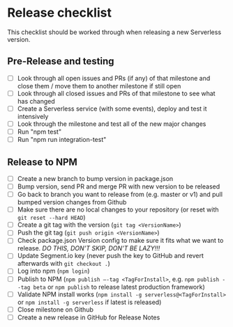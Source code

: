 # Release checklist

This checklist should be worked through when releasing a new Serverless version.

## Pre-Release and testing
- [ ] Look through all open issues and PRs (if any) of that milestone and close them / move them to another
milestone if still open
- [ ] Look through all closed issues and PRs of that milestone to see what has changed
- [ ] Create a Serverless service (with some events), deploy and test it intensively
- [ ] Look through the milestone and test all of the new major changes
- [ ] Run "npm test"
- [ ] Run "npm run integration-test"

## Release to NPM
- [ ] Create a new branch to bump version in package.json
- [ ] Bump version, send PR and merge PR with new version to be released
- [ ] Go back to branch you want to release from (e.g. master or v1) and pull bumped version changes from Github
- [ ] Make sure there are no local changes to your repository (or reset with `git reset --hard HEAD`)
- [ ] Create a git tag with the version (`git tag <VersionName>`)
- [ ] Push the git tag (`git push origin <VersionName>`)
- [ ] Check package.json Version config to make sure it fits what we want to release. *DO THIS, DON'T SKIP, DON'T BE LAZY!!!*
- [ ] Update Segment.io key (never push the key to GitHub and revert afterwards with `git checkout .`)
- [ ] Log into npm (`npm login`)
- [ ] Publish to NPM (`npm publish —-tag <TagForInstall>`, e.g. `npm publish --tag beta` or `npm publish` to release latest production framework)
- [ ] Validate NPM install works (`npm install -g serverless@<TagForInstall>` or `npm install -g serverless` if latest is released)
- [ ] Close milestone on Github
- [ ] Create a new release in GitHub for Release Notes
